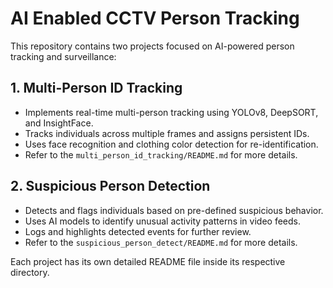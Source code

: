 # AI Enabled CCTV Person Tracking

This repository contains two projects focused on AI-powered person tracking and surveillance:

## 1. Multi-Person ID Tracking
- Implements real-time multi-person tracking using YOLOv8, DeepSORT, and InsightFace.
- Tracks individuals across multiple frames and assigns persistent IDs.
- Uses face recognition and clothing color detection for re-identification.
- Refer to the `multi_person_id_tracking/README.md` for more details.

## 2. Suspicious Person Detection
- Detects and flags individuals based on pre-defined suspicious behavior.
- Uses AI models to identify unusual activity patterns in video feeds.
- Logs and highlights detected events for further review.
- Refer to the `suspicious_person_detect/README.md` for more details.

Each project has its own detailed README file inside its respective directory.
